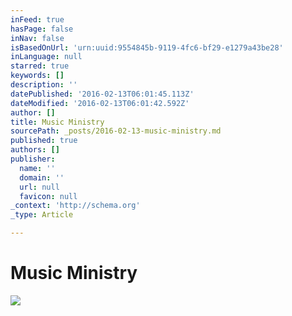 ```yaml
---
inFeed: true
hasPage: false
inNav: false
isBasedOnUrl: 'urn:uuid:9554845b-9119-4fc6-bf29-e1279a43be28'
inLanguage: null
starred: true
keywords: []
description: ''
datePublished: '2016-02-13T06:01:45.113Z'
dateModified: '2016-02-13T06:01:42.592Z'
author: []
title: Music Ministry
sourcePath: _posts/2016-02-13-music-ministry.md
published: true
authors: []
publisher:
  name: ''
  domain: ''
  url: null
  favicon: null
_context: 'http://schema.org'
_type: Article

---
```

# Music Ministry
![](https://s3-us-west-2.amazonaws.com/the-grid-img/p/973dc8050400bb53cda26a670205564d0f4b10f0.png)